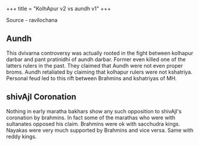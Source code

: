 +++
title = "KolhApur v2 vs aundh v1"
+++

Source - ravilochana

## Aundh
This dvivarna controversy was actually rooted in the fight between kolhapur darbar and pant pratinidhi of aundh darbar. Former even killed one of the latters rulers in the past. They claimed that Aundh were not even proper broms. Aundh retaliated by claiming that kolhapur rulers were not kshatriya. Personal feud led to this rift between Brahmins and kshatriyas of MH.

## shivAjI Coronation
Nothing in early maratha bakhars show any such opposition to shivAjI's coronation by brahmins. In fact some of the marathas who were with sultanates opposed his claim. Brahmins were ok with sacchudra kings. Nayakas were very much supported by Brahmins and vice versa. Same with reddy kings.
